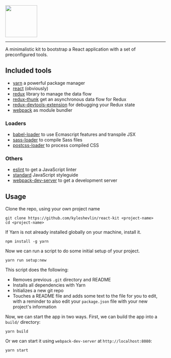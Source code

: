 <img src="http://i.imgur.com/b5Ole4s.png" height="100" />

---

A minimalistic kit to bootstrap a React application with a set of preconfigured tools.

## Included tools
- [yarn](https://github.com/yarnpkg/yarn) a powerful package manager
- [react](https://facebook.github.io/react/) (obviously)
- [redux](http://redux.js.org/) library to manage the data flow
- [redux-thunk](https://github.com/gaearon/redux-thunk) get an asynchronous data flow for Redux
- [redux-devtools-extension](https://github.com/zalmoxisus/redux-devtools-extension) for debugging your Redux state
- [webpack](https://webpack.github.io/docs/) as module bundler

### Loaders
- [babel-loader](https://github.com/babel/babel-loader) to use Ecmascript features and transpile JSX
- [sass-loader](https://github.com/jtangelder/sass-loader) to compile Sass files
- [postcss-loader](https://github.com/postcss/postcss-loader) to process compiled CSS

### Others
- [eslint](http://eslint.org/) to get a JavaScript linter
- [standard](https://github.com/feross/standard) JavaScript styleguide
- [webpack-dev-server](https://webpack.github.io/docs/webpack-dev-server.html) to get a development server

## Usage

Clone the repo, using your own project name
```
git clone https://github.com/kyleshevlin/react-kit <project-name>
cd <project-name>
```

If Yarn is not already installed globally on your machine, install it.
```
npm install -g yarn
```

Now we can run a script to do some initial setup of your project.
```
yarn run setup:new
```
This script does the following:
* Removes previous `.git` directory and README
* Installs all dependencies with Yarn
* Initializes a new git repo
* Touches a README file and adds some text to the file for you to edit, with a reminder to also edit your `package.json` file with your new project's information

Now, we can start the app in two ways. First, we can build the app into a `build/` directory:
```
yarn build
```

Or we can start it using `webpack-dev-server` at `http://localhost:8080`:
```
yarn start
```
